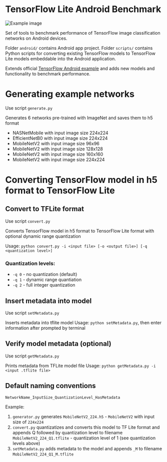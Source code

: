 # TensorFlow Lite Android Benchmark
![Example image](https://i.imgur.com/S0esLtK.jpg)



Set of tools to benchmark performance of TensorFlow image classification networks on Android devices.

Folder `android/` contains Android app project.
Folder `scripts/` contains Python scripts for converting existing TensorFlow models to TensorFlow Lite models embeddable into the Android application.

Extends official [TensorFlow Android example](https://github.com/tensorflow/examples/tree/master/lite/examples/image_classification/android) and adds new models and functionality to benchmark performance.

# Generating example networks
Use script `generate.py`

Generates 6 networks pre-trained with ImageNet and saves them to h5 format
- NASNetMobile with input image size 224x224
- EfficientNetB0 with input image size 224x224
- MobileNetV2 with input image size 96x96
- MobileNetV2 with input image size 128x128
- MobileNetV2 with input image size 160x160
- MobileNetV2 with input image size 224x224

# Converting TensorFlow model in h5 format to TensorFlow Lite

## Convert to TFLite format
Use script `convert.py`

Converts TensorFlow model in h5 format to TensorFlow Lite format with optional dynamic range quantization

Usage: `python convert.py -i <input file> [-o <output file>] [-q <quantization level>]`

### Quantization levels:
- `-q 0` - no quantization (default)
- `-q 1` - dynamic range quantiation
- `-q 2` - full integer quantization

## Insert metadata into model
Use script `setMetadata.py`

Inserts metadata into tflite model
Usage: `python setMetadata.py`, then enter information after prompted by terminal

## Verify model metadata (optional)
Use script `getMetadata.py`

Prints metadata from TFLite model file
Usage: `python getMetadata.py -i <input .tflite file>`

## Default naming conventions
`NetworkName_InputSize_QuantizationLevel_HasMetadata`

Example:
1. `generator.py` generates `MobileNetV2_224.h5` - `MobileNetV2` with input size of `224x224`
2. `convert.py` quantizatizes and converts this model to TF Lite format and appends Q followed by quantization level to filename `MobileNetV2_224_Q1.tflite` - quantization level of 1 (see quantization levels above)
3. `setMetadata.py` adds metadata to the model and appends `_M` to filename `MobileNetV2_224_Q1_M.tflite`
